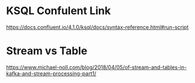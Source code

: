# KSQL Confulent Link
   https://docs.confluent.io/4.1.0/ksql/docs/syntax-reference.html#run-script
   
# Stream vs Table 
   https://www.michael-noll.com/blog/2018/04/05/of-stream-and-tables-in-kafka-and-stream-processing-part1/

